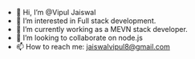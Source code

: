 - 👋 Hi, I’m @Vipul Jaiswal   
- 👀 I’m interested in Full stack development.
- 🌱 I’m currently working as a MEVN stack developer.
- 💞️ I’m looking to collaborate on node.js
- 📫 How to reach me: jaiswalvipul8@gmail.com

<!---
vipuljaiswal8954/vipuljaiswal8954 is a ✨ special ✨ repository because its `README.md` (this file) appears on your GitHub profile.
You can click the Preview link to take a look at your changes.
--->
